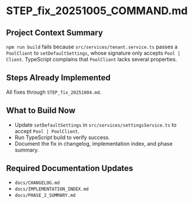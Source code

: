 # STEP_fix_20251005_COMMAND.md

## Project Context Summary
`npm run build` fails because `src/services/tenant.service.ts` passes a `PoolClient` to `setDefaultSettings`, whose signature only accepts `Pool | Client`. TypeScript complains that `PoolClient` lacks several properties.

## Steps Already Implemented
All fixes through `STEP_fix_20251004.md`.

## What to Build Now
- Update `setDefaultSettings` in `src/services/settingsService.ts` to accept `Pool | PoolClient`.
- Run TypeScript build to verify success.
- Document the fix in changelog, implementation index, and phase summary.

## Required Documentation Updates
- `docs/CHANGELOG.md`
- `docs/IMPLEMENTATION_INDEX.md`
- `docs/PHASE_2_SUMMARY.md`
